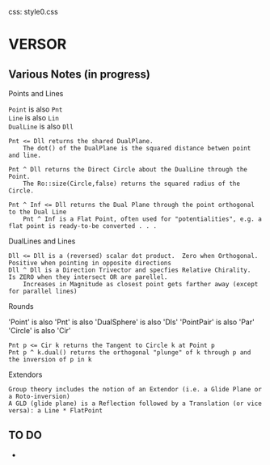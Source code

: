 css: style0.css

VERSOR
===
   
Various Notes (in progress)
---

Points and Lines

`Point` is also `Pnt`  
`Line` is also `Lin`  
`DualLine` is also `Dll`  

	Pnt <= Dll returns the shared DualPlane.  	
		The dot() of the DualPlane is the squared distance betwen point and line.
	
	Pnt ^ Dll returns the Direct Circle about the DualLine through the Point.  
		The Ro::size(Circle,false) returns the squared radius of the Circle.
		
	Pnt ^ Inf <= Dll returns the Dual Plane through the point orthogonal to the Dual Line
		Pnt ^ Inf is a Flat Point, often used for "potentialities", e.g. a flat point is ready-to-be converted . . .
		

DualLines and Lines
	
	Dll <= Dll is a (reversed) scalar dot product.  Zero when Orthogonal. Positive when pointing in opposite directions
	Dll ^ Dll is a Direction Trivector and specfies Relative Chirality.  Is ZERO when they intersect OR are parellel. 
		Increases in Magnitude as closest point gets farther away (except for parallel lines)

Rounds

'Point' is also 'Pnt' is also 'DualSphere' is also 'Dls'
'PointPair' is also 'Par'
'Circle' is also 'Cir'

	Pnt p <= Cir k returns the Tangent to Circle k at Point p
	Pnt p ^ k.dual() returns the orthogonal "plunge" of k through p and the inversion of p in k
	
Extendors

	Group theory includes the notion of an Extendor (i.e. a Glide Plane or a Roto-inversion)
	A GLD (glide plane) is a Reflection followed by a Translation (or vice versa): a Line * FlatPoint

	
TO DO
---

* 